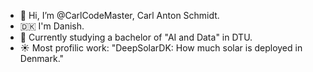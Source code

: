 - 👋 Hi, I’m @CarlCodeMaster, Carl Anton Schmidt. 
- 🇩🇰 I'm Danish.
- 🍇 Currently studying a bachelor of "AI and Data" in DTU.
- ☀️ Most profilic work: "DeepSolarDK: How much solar is deployed in Denmark." 
